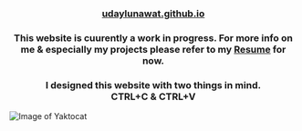 <h3 align="center">
  <a href="https://udaylunawat.github.io/">udaylunawat.github.io</a>
</h3>
<h3 align="center">
  <a>This website is cuurently a work in progress. For more info on me & especially my projects please refer to my <a href="https://goo.gl/vnWC8J">Resume</a> for now.</a> <br/>
</h3>
<h3 align="center">
  <a>I designed this website with two things in mind.</a> <br/>
   <a>CTRL+C  &  CTRL+V</a>
</h3>



![Image of Yaktocat](https://octodex.github.com/images/yaktocat.png)

